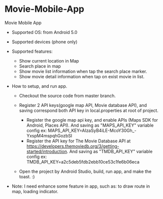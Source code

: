 # Movie-Mobile-App
Movie Mobile App

* Supported OS: from Android 5.0
* Supported devices (phone only)
* Supported features:
    + Show current location in Map
    + Search place in map
    + Show movie list information when tap the search place marker.
    + Show movie detail information when tap on exist movie in list. 
      
* How to setup, and run app.
    + Checkout the source code from master branch.
    + Register 2 API keys(google map API, Movie database API), and saving correspond both API key in local.properties at root of project.
        - Register the google map api key, and enable APIs (Maps SDK for Android, Places API). And saving as "MAPS_API_KEY" variable config
            ex: MAPS_API_KEY=AIzaSyB4iLE-McoY30Gh_-YxspM4mspqhGozbSI
        - Register the API key for The Movie Database API at https://developers.themoviedb.org/3/getting-started/introduction. And saving as "TMDB_API_KEY" variable config
            ex: TMDB_API_KEY=a2c5deb5fdb2ebb10ce53c1fe6b06eca
      
    + Open the project by Android Studio, build, run app, and make the toast. :)
    
* Note: 
    I need enhance some feature in app, such as: to draw route in map, loading indicator.
